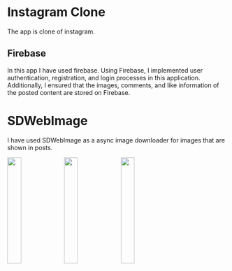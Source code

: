 # Instagram Clone

The app is clone of instagram. 


## Firebase

In this app I have used firebase. Using Firebase, I implemented user authentication, registration, and login processes in this application. 
Additionally, I ensured that the images, comments, and like information of the posted content are stored on Firebase.

# SDWebImage

I have used SDWebImage as a async image downloader for images that are shown in posts.
  
<img src="InstagramClone/start.png" width=25% height=25%)>

<img src="InstagramClone/upload.png" width=25% height=25%)>

<img src="InstagramClone/feed.png" width=25% height=25%)>
